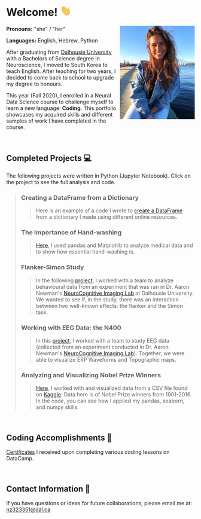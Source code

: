 <h1>Welcome! <img src="https://raw.githubusercontent.com/ABSphreak/ABSphreak/master/gifs/Hi.gif" width="30px"></h1>
                                                                               
<img align="right" src="dock.jpeg" width="200"/>

**Pronouns:** "she" / "her"

**Languages:** English, Hebrew, Python
  
After graduating from <a href="https://www.dal.ca">Dalhousie University</a> with a Bachelors of Science degree in Neuroscience, I moved to South Korea to teach English. After teaching for two years, I decided to come back to school to upgrade my degree to honours.

This year (Fall 2020), I enrolled in a Neural Data Science course to challenge myself to learn a new language: **Coding**. This portfolio showcases my acquired skills and different samples of work I have completed in the course. 

<p>&nbsp;</p>

## Completed Projects 💻
The following projects were written in Python (Jupyter Notebook). Click on the project to see the full analysis and code.
>
> ### Creating a DataFrame from a Dictionary
>> Here is an example of a code I wrote to [create a DataFrame](Provinces1.md) from a dictionary I made using different online resources.
>
> ### The Importance of Hand-washing 
>> [Here](handwashing.html), I used pandas and Matplotlib to analyze medical data and to show how essential hand-washing is.
>
> ### Flanker-Simon Study
>> In the following [project](noaproject1.html), I worked with a team to analyze behavioural data from an experiment that was ran in Dr. Aaron Newman's [NeuroCognitive Imaging Lab](https://www.ncilab.ca/) at Dalhousie University. We wanted to see if, in the study, there was an interaction between two well-known effects: the  flanker and the Simon task.
>
> ### Working with EEG Data: the N400
>> In this [project](project2.html), I worked with a team to study EEG data (collected from an experiment conducted in Dr. Aaron Newman's [NeuroCognitive Imaging Lab](https://www.ncilab.ca/)). Together, we were able to visualize ERP Waveforms and Topographic maps. 
>
> ### Analyzing and Visualizing Nobel Prize Winners
>> [Here](nobel.html), I worked with and visualized data from a CSV file found on [Kaggle](https://www.kaggle.com/nobelfoundation/nobel-laureates). Data here is of Nobel Prize winners from 1901-2016. In the code, you can see how I applied my pandas, seaborn, and numpy skills. 
<p>&nbsp;</p>

## Coding Accomplishments 🌟

[Certificates](accomp.md) I received upon completing various coding lessons on DataCamp.

<p>&nbsp;</p>

## Contact Information 📧
If you have questions or ideas for future collaborations, please email me at: [nz323351@dal.ca](mailto:nz323351@dal.ca)

